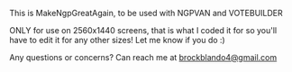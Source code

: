This is MakeNgpGreatAgain, to be used with NGPVAN and VOTEBUILDER

ONLY for use on 2560x1440 screens, that is what I coded it for so you'll have to edit it for any other sizes! Let me know if you do :)

Any questions or concerns?
Can reach me at brockblando4@gmail.com
































